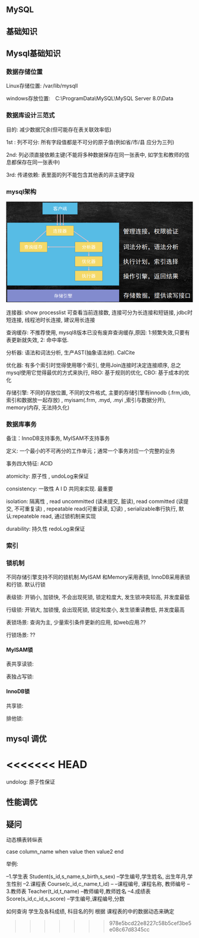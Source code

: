 ## MySQL

## 基础知识

## Mysql基础知识

### 数据存储位置

Linux存储位置: /var/lib/mysqll

windows存放位置:　C:\ProgramData\MySQL\MySQL Server 8.0\Data

### 数据库设计三范式

目的: 减少数据冗余(但可能存在表关联效率低)

1st :  列不可分: 所有字段值都是不可分的原子值(例如省/市/县 应分为三列)  

2nd:  列必须直接依赖主键(不能将多种数据保存在同一张表中, 如学生和教师的信息都保存在同一张表中)

3rd:  传递依赖: 表里面的列不能包含其他表的非主键字段

### mysql架构

![image-20210124224610354](images/image-20210124224610354.png)

连接器: show processlist 可查看当前连接数, 连接可分为长连接和短链接, jdbc时短连接, 线程池时长连接, 建议用长连接

查询缓存: 不推荐使用,  mysql8版本已没有废弃查询缓存,原因: 1:频繁失效,只要有表更新就失效, 2: 命中率低.    

分析器: 语法和词法分析, 生产AST(抽象语法树).  CalCite

优化器: 有多个索引时觉得使用哪个索引, 使用Join连接时决定连接顺序, 总之mysql使用它觉得最优的方式来执行, RBO: 基于规则的优化, CBO: 基于成本的优化

存储引擎:  不同的存放位置, 不同的文件格式, 主要的存储引擎有innodb (.frm,idb,索引和数据放一起存放) ,  myisam(.frm, .myd, .myi ,索引与数据分开), memory(内存, 无法持久化)

### 数据库事务

备注：InnoDB支持事务, MyISAM不支持事务

定义: 一个最小的不可再分的工作单元；通常一个事务对应一个完整的业务

事务四大特征: ACID

atomicity: 原子性 , undoLog来保证

consistency: 一致性  A I D 共同来实现. 最重要

isolation: 隔离性 , read uncommitted (读未提交, 脏读), read committed (读提交, 不可重复读) , repeatable read(可重读读, 幻读) , serializable串行执行, 默认:repeateble read, 通过锁机制来实现 

durability: 持久性 redoLog来保证



### 索引



### 锁机制

不同存储引擎支持不同的锁机制.MyISAM 和Memory采用表锁, InnoDB采用表锁和行锁. 默认行锁

表级锁: 开销小, 加锁快, 不会出现死锁, 锁定粒度大, 发生锁冲突较高, 并发度最低 

行级锁: 开销大, 加锁慢, 会出现死锁, 锁定粒度小, 发生锁重读教低, 并发度最高 

表锁场景: 查询为主, 少量索引条件更新的应用, 如web应用.??

行锁场景: ??

#### MyISAM锁

表共享读锁:

表独占写锁: 

#### InnoDB锁

共享锁:

排他锁:







## mysql 调优



<<<<<<< HEAD
=======
undolog: 原子性保证



## 性能调优



## 疑问

动态横表转纵表

case column_name when value then value2 end 

举例: 

–1.学生表 
Student(s_id,s_name,s_birth,s_sex) –学生编号,学生姓名, 出生年月,学生性别 
–2.课程表 
Course(c_id,c_name,t_id) – –课程编号, 课程名称, 教师编号 
–3.教师表 
Teacher(t_id,t_name) –教师编号,教师姓名 
–4.成绩表 
Score(s_id,c_id,s_score) –学生编号,课程编号,分数

如何查询 学生及各科成绩, 科目名的列 根据 课程表的中的数据动态来确定

>>>>>>> 978e5bcd22e8227c58b5cef3be5e08c67d8345cc

